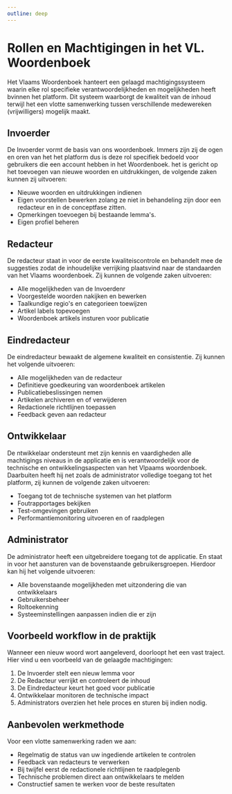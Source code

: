 ```yaml
---
outline: deep
---
```



# Rollen en Machtigingen in het VL. Woordenboek 

Het Vlaams Woordenboek hanteert een gelaagd machtigingssysteem waarin elke rol specifieke verantwoordelijkheden en mogelijkheden heeft bvinnen het platform. 
Dit systeem waarborgt de kwaliteit van de inhoud terwijl het een vlotte samenwerking tussen verschillende medewereken (vrijwilligers) mogelijk maakt. 

## Invoerder 

De Invoerder vormt de basis van ons woordenboek. Immers zijn zij de ogen en oren van het het platform dus is deze rol specifiek bedoeld voor gebruikers die een account hebben in het Woordenboek. het is gericht op het toevoegen van nieuwe woorden en uitdrukkingen, de volgende zaken kunnen zij uitvoeren: 

- Nieuwe woorden en uitdrukkingen indienen
- Eigen voorstellen bewerken zolang ze niet in behandeling zijn door een redacteur en in de conceptfase zitten. 
- Opmerkingen toevoegen bij bestaande lemma's. 
- Eigen profiel beheren 

## Redacteur 

De redacteur staat in voor de eerste kwaliteiscontrole en behandelt mee de suggesties zodat de inhoudelijke verrijking plaatsvind naar de standaarden van het Vlaams woordenboek.
Zij kunnen de volgende zaken uitvoeren: 

- Alle mogelijkheden van de Invoerdenr 
- Voorgestelde woorden nakijken en bewerken 
- Taalkundige regio's en categorieen toewijzen 
- Artikel labels topevoegen 
- Woordenboek artikels insturen voor publicatie 

## Eindredacteur 

De eindredacteur bewaakt de algemene kwaliteit en consistentie. Zij kunnen het volgende uitvoeren:

- Alle mogelijkheden van de redacteur 
- Definitieve goedkeuring van woordenboek artikelen 
- Publicatiebeslissingen nemen 
- Artikelen archiveren en of verwijderen 
- Redactionele richtlijnen toepassen 
- Feedback geven aan redacteur

## Ontwikkelaar 

De ntwikkelaar ondersteunt met zijn kennis en vaardigheden alle machtigings niveaus in de applicatie en is verantwoordelijk voor de technische en ontwikkelingsaspecten van het Vlpaams woordenboek. Daarbuiten heeft hij net zoals de administrator volledige toegang tot het platform, zij kunnen de volgende zaken uitvoeren: 

- Toegang tot de technische systemen van het platform 
- Foutrapportages bekijken 
- Test-omgevingen gebruiken 
- Performantiemonitoring uitvoeren en of raadplegen 

## Administrator 

De administrator heeft een uitgebreidere toegang tot de applicatie. En staat in voor het aansturen van de bovenstaande gebruikersgroepen. Hierdoor kan hij het volgende uitvoeren: 

- Alle bovenstaande mogelijkheden met uitzondering die van ontwikkelaars
- Gebruikersbeheer 
- Roltoekenning 
- Systeeminstellingen aanpassen indien die er zijn

## Voorbeeld workflow in de praktijk 

Wanneer een nieuw woord wort aangeleverd, doorloopt het een vast traject. Hier vind u een voorbeeld van de gelaagde machtigingen: 

1. De Invoerder stelt een nieuw lemma voor 
2. De Redacteur verrijkt en controleert de inhoud 
3. De Eindredacteur keurt het goed voor publicatie
4. Ontwikkelaar monitoren de technische impact 
5. Administrators overzien het hele proces en sturen bij indien nodig. 

## Aanbevolen werkmethode 

Voor een vlotte samenwerking raden we aan: 

- Regelmatig de status van uw ingediende artikelen te controlen 
- Feedback van redacteurs te verwerken 
- Bij twijfel eerst de redactionele richtlijnen te raadplegenb 
- Technische problemen direct aan ontwikkelaars te melden 
- Constructief samen te werken voor de beste resultaten 